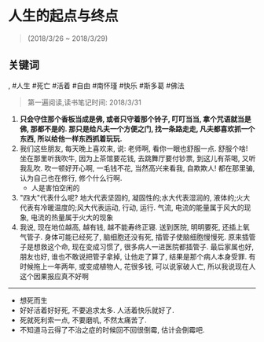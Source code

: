 # 人生的起点与终点

> (2018/3/26 \~ 2018/3/29)

## 关键词
, #人生 #死亡 #活着 #自由 #南怀瑾 #快乐 #斯多葛 #佛法

> 第一遍阅读,读书笔记时间: 2018/3/31

1. **只会守住那个香板当成是佛, 或者只守着那个铃子, 叮叮当当, 拿个咒语就当是佛, 那都不是的. 那只是给凡夫一个方便之门, 找一条路走走, 凡夫都喜欢抓一个东西, 所以给他一样东西抓着玩玩.**
2. 我们这些朋友, 每天晚上喜欢来, 说: 老师啊, 看你一眼也舒服一点. 舒服个啥! 坐在那里听我吹牛, 因为上茶馆要花钱, 去跳舞厅要付钞票, 到这儿有茶喝, 又听我乱吹. 吹一顿好开心啊, 一毛钱不花, 当然高兴来看我, 自欺欺人! 都在那里骗, 认为自己也在修行, 修个什么行啊.
    * 人是害怕空闲的
3. "四大"代表什么呢? 地大代表坚固的, 凝固性的;水大代表湿润的, 液体的;火大代表有冷暖温度的;风大代表运动, 行动, 运行. 气流, 电流的能量属于风大的现象, 电流的热量属于火大的现象
4. 我说, 现在地位越高, 越有钱, 越不能寿终正寝. 送到医院, 明明要死, 还插上氧气管子. 身体可能已经死了, 脑细胞还没有死, 插管子使脑细胞慢慢死. 原来插管子是想救这个命, 现在变成习惯了, 很多病人一进医院都插管子. 最后家属也好, 朋友也好, 谁也不敢说把管子拿掉, 让他走了算了, 结果是那个病人本身受罪. 有时候拖上一年两年, 或变成植物人, 花很多钱, 可以说家破人亡, 所以我说现在人这个因果报应真不好啊


----

* 想死而生
* 好好活着好好死, 不要追求太多. 人活着快乐就好了.
* 死就死利索一点, 不要磨叽, 不然太痛苦了.
* 不知道马云得了不治之症的时候回不回很倒霉, 估计会倒霉吧.

